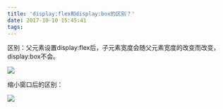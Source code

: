 ```yaml
---
title: 'display:flex和display:box的区别？'
date: 2017-10-10 15:45:41
tags:
---
```

区别：父元素设置display:flex后，子元素宽度会随父元素宽度的改变而改变，display:box不会。

![](http://wx4.sinaimg.com/mw1024/006vSKfZgy1fkd6ivkyqej30ch0awzk6.jpg)

缩小窗口后的区别：

![](http://wx2.sinaimg.cn/mw1024/006vSKfZgy1fkd6ixwae1j30650aat8m.jpg)